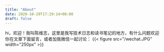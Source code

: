```yaml
---
title: "About"
date: 2020-10-29T17:29:14+08:00
draft: false
---
```


hi，欢迎！我叫陈维志，这里是我写技术日志和读书笔记的地方，有什么问题欢迎你在文章下面留言，或者加我微信一起讨论：
{{< figure src="/wechat.JPG" width="250px" >}}
